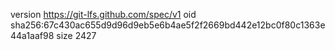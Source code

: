 version https://git-lfs.github.com/spec/v1
oid sha256:67c430ac655d9d96d9eb5e6b4ae5f2f2669bd442e12bc0f80c1363e44a1aaf98
size 2427
